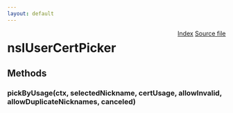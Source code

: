 ```yaml
---
layout: default
---
```

<div class='links' style='float:right'><a href="../index.html">Index</a>
<a href="http://dxr.mozilla.org/mozilla-central/source/security/manager/ssl/public/nsIUserCertPicker.idl">Source file</a>
</div>

# nsIUserCertPicker #

## Methods ##

### pickByUsage(ctx, selectedNickname, certUsage, allowInvalid, allowDuplicateNicknames, canceled) ###

